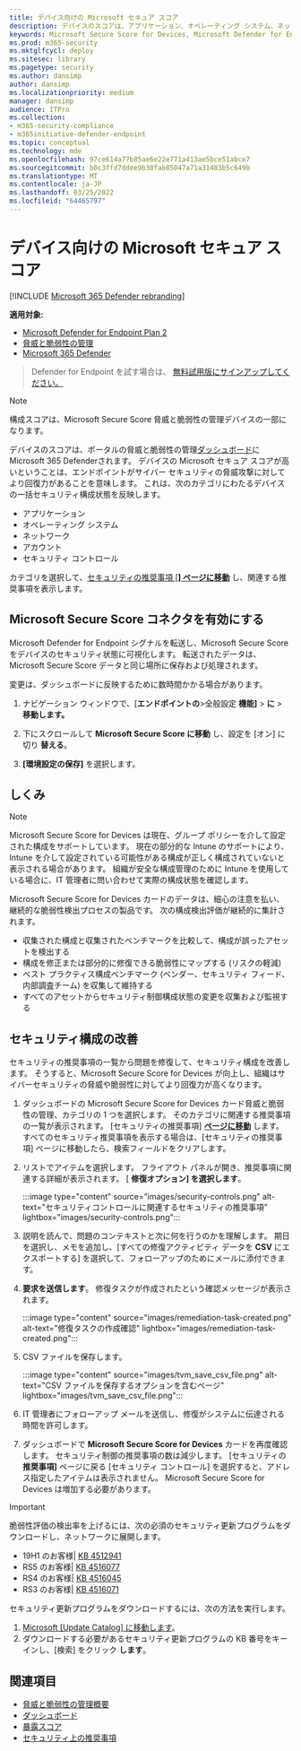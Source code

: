```yaml
---
title: デバイス向けの Microsoft セキュア スコア
description: デバイスのスコアは、アプリケーション、オペレーティング システム、ネットワーク、アカウント、およびセキュリティ制御全体にわたるデバイスの一括セキュリティ構成状態を示します。
keywords: Microsoft Secure Score for Devices, Microsoft Defender for Endpoint Microsoft Secure Score for Devices, secure score, configuration score, 脅威と脆弱性の管理, security controls, improvement opportunitis, security configuration score over time, security configuration score, baseline
ms.prod: m365-security
ms.mktglfcycl: deploy
ms.sitesec: library
ms.pagetype: security
ms.author: dansimp
author: dansimp
ms.localizationpriority: medium
manager: dansimp
audience: ITPro
ms.collection:
- m365-security-compliance
- m365initiative-defender-endpoint
ms.topic: conceptual
ms.technology: mde
ms.openlocfilehash: 97ce614a77b85ae6e22e771a413ae5bce51abce7
ms.sourcegitcommit: b0c3ffd7ddee9b30fab85047a71a31483b5c649b
ms.translationtype: MT
ms.contentlocale: ja-JP
ms.lasthandoff: 03/25/2022
ms.locfileid: "64465797"
---
```

# <a name="microsoft-secure-score-for-devices"></a>デバイス向けの Microsoft セキュア スコア

[!INCLUDE [Microsoft 365 Defender rebranding](../../includes/microsoft-defender.md)]

**適用対象:**

- [Microsoft Defender for Endpoint Plan 2](https://go.microsoft.com/fwlink/?linkid=2154037)
- [脅威と脆弱性の管理](next-gen-threat-and-vuln-mgt.md)
- [Microsoft 365 Defender](https://go.microsoft.com/fwlink/?linkid=2118804)

> Defender for Endpoint を試す場合は、 [無料試用版にサインアップしてください。](https://signup.microsoft.com/create-account/signup?products=7f379fee-c4f9-4278-b0a1-e4c8c2fcdf7e&ru=https://aka.ms/MDEp2OpenTrial?ocid=docs-wdatp-pullalerts-abovefoldlink)

> [!NOTE]
> 構成スコアは、Microsoft Secure Score 脅威と脆弱性の管理デバイスの一部になります。

デバイスのスコアは、ポータルの脅威と脆弱性の管理[ダッシュボード](tvm-dashboard-insights.md)にMicrosoft 365 Defenderされます。 デバイスの Microsoft セキュア スコアが高いということは、エンドポイントがサイバー セキュリティの脅威攻撃に対してより回復力があることを意味します。 これは、次のカテゴリにわたるデバイスの一括セキュリティ構成状態を反映します。

- アプリケーション
- オペレーティング システム
- ネットワーク
- アカウント
- セキュリティ コントロール

カテゴリを選択して、[セキュリティの推奨事項 [**] ページに移動**](tvm-security-recommendation.md) し、関連する推奨事項を表示します。

## <a name="turn-on-the-microsoft-secure-score-connector"></a>Microsoft Secure Score コネクタを有効にする

Microsoft Defender for Endpoint シグナルを転送し、Microsoft Secure Score をデバイスのセキュリティ状態に可視化します。 転送されたデータは、Microsoft Secure Score データと同じ場所に保存および処理されます。

変更は、ダッシュボードに反映するために数時間かかる場合があります。

1. ナビゲーション ウィンドウで、[**エンドポイントの**\>全般設定 **機能]** \> **に** \> **移動します。**

2. 下にスクロールして **Microsoft Secure Score に移動** し、設定を [オン] に切り **替える**。

3. **[環境設定の保存]** を選択します。

## <a name="how-it-works"></a>しくみ

> [!NOTE]
> Microsoft Secure Score for Devices は現在、グループ ポリシーを介して設定された構成をサポートしています。 現在の部分的な Intune のサポートにより、Intune を介して設定されている可能性がある構成が正しく構成されていないと表示される場合があります。 組織が安全な構成管理のために Intune を使用している場合に、IT 管理者に問い合わせて実際の構成状態を確認します。

Microsoft Secure Score for Devices カードのデータは、細心の注意を払い、継続的な脆弱性検出プロセスの製品です。 次の構成検出評価が継続的に集計されます。

- 収集された構成と収集されたベンチマークを比較して、構成が誤ったアセットを検出する
- 構成を修正または部分的に修復できる脆弱性にマップする (リスクの軽減)
- ベスト プラクティス構成ベンチマーク (ベンダー、セキュリティ フィード、内部調査チーム) を収集して維持する
- すべてのアセットからセキュリティ制御構成状態の変更を収集および監視する

## <a name="improve-your-security-configuration"></a>セキュリティ構成の改善

セキュリティの推奨事項の一覧から問題を修復して、セキュリティ構成を改善します。 そうすると、Microsoft Secure Score for Devices が向上し、組織はサイバーセキュリティの脅威や脆弱性に対してより回復力が高くなります。

1. ダッシュボードの Microsoft Secure Score for Devices カード脅威と脆弱性の管理、カテゴリの 1 つを選択します。 そのカテゴリに関連する推奨事項の一覧が表示されます。 [セキュリティの推奨事項] [**ページに移動**](tvm-security-recommendation.md) します。 すべてのセキュリティ推奨事項を表示する場合は、[セキュリティの推奨事項] ページに移動したら、検索フィールドをクリアします。

2. リストでアイテムを選択します。 フライアウト パネルが開き、推奨事項に関連する詳細が表示されます。 [ **修復オプション] を選択します**。

   :::image type="content" source="images/security-controls.png" alt-text="セキュリティコントロールに関連するセキュリティの推奨事項" lightbox="images/security-controls.png":::

3. 説明を読んで、問題のコンテキストと次に何を行うのかを理解します。 期日を選択し、メモを追加し、[すべての修復アクティビティ データを **CSV** にエクスポートする] を選択して、フォローアップのためにメールに添付できます。

4. **要求を送信します**。 修復タスクが作成されたという確認メッセージが表示されます。

   :::image type="content" source="images/remediation-task-created.png" alt-text="修復タスクの作成確認" lightbox="images/remediation-task-created.png":::

5. CSV ファイルを保存します。

   :::image type="content" source="images/tvm_save_csv_file.png" alt-text="CSV ファイルを保存するオプションを含むページ" lightbox="images/tvm_save_csv_file.png":::

6. IT 管理者にフォローアップ メールを送信し、修復がシステムに伝達される時間を許可します。

7. ダッシュボードで **Microsoft Secure Score for Devices** カードを再度確認します。 セキュリティ制御の推奨事項の数は減少します。 [セキュリティの **推奨事項]** ページに戻る [セキュリティ コントロール] を選択すると、アドレス指定したアイテムは表示されません。 Microsoft Secure Score for Devices は増加する必要があります。

> [!IMPORTANT]
>脆弱性評価の検出率を上げるには、次の必須のセキュリティ更新プログラムをダウンロードし、ネットワークに展開します。
>
> - 19H1 のお客様| [KB 4512941](https://support.microsoft.com/help/4512941/windows-10-update-kb4512941)
> - RS5 のお客様| [KB 4516077](https://support.microsoft.com/help/4516077/windows-10-update-kb4516077)
> - RS4 のお客様| [KB 4516045](https://support.microsoft.com/help/4516045/windows-10-update-kb4516045)
> - RS3 のお客様| [KB 4516071](https://support.microsoft.com/help/4516071/windows-10-update-kb4516071)
>
> セキュリティ更新プログラムをダウンロードするには、次の方法を実行します。
>
> 1. [Microsoft [Update Catalog] に移動します](https://www.catalog.update.microsoft.com/home.aspx)。
> 2. ダウンロードする必要があるセキュリティ更新プログラムの KB 番号をキーインし、[検索] をクリック **します**。

## <a name="related-topics"></a>関連項目

- [脅威と脆弱性の管理概要](next-gen-threat-and-vuln-mgt.md)
- [ダッシュボード](tvm-dashboard-insights.md)
- [暴露スコア](tvm-exposure-score.md)
- [セキュリティ上の推奨事項](tvm-security-recommendation.md)
